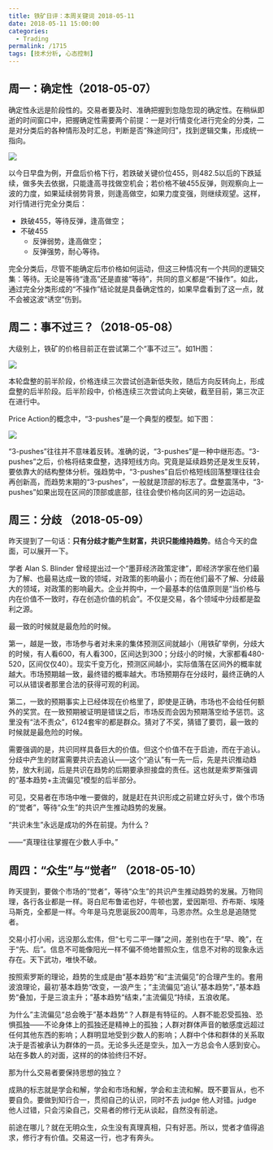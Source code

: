 ```yaml
---
title: 铁矿日评：本周关键词 2018-05-11
date: 2018-05-11 15:00:00
categories:
  - Trading
permalink: /1715
tags: [技术分析, 心态控制]
---
```

## 周一：确定性（2018-05-07）

确定性永远是阶段性的。交易者要及时、准确把握到忽隐忽现的确定性。在稍纵即逝的时间窗口中，把握确定性需要两个前提：一是对行情变化进行完全的分类，二是对分类后的各种情形及时汇总，判断是否“殊途同归”，找到逻辑交集，形成统一指向。

![](http://kangjian.net/images/2018/2018-05-07-i1809.png)

以今日早盘为例，开盘后价格下行，若跌破关键价位455，则482.5以后的下跌延续，做多失去依据，只能逢高寻找做空机会；若价格不破455反弹，则观察向上一波的力度，如果延续弱势背景，则逢高做空，如果力度变强，则继续观望。这样，对行情进行完全分类后：

- 跌破455，等待反弹，逢高做空；
- 不破455
  - 反弹弱势，逢高做空；
  - 反弹强势，耐心等待。

完全分类后，尽管不能确定后市价格如何运动，但这三种情况有一个共同的逻辑交集：等待。无论是等待“逢高”还是直接“等待”，共同的意义都是“不操作”。如此，通过完全分类形成的“不操作”结论就是具备确定性的，如果早盘看到了这一点，就不会被这波“诱空”伤到。

## 周二：事不过三？（2018-05-08）

大级别上，铁矿的价格目前正在尝试第二个“事不过三”。如1H图：

![](http://kangjian.net/images/2018/2018-05-08-i-index-1h.png)

本轮盘整的前半阶段，价格连续三次尝试创造新低失败，随后方向反转向上，形成盘整的后半阶段。后半阶段中，价格连续三次尝试向上突破，截至目前，第三次正在进行中。

Price Action的概念中，“3-pushes”是一个典型的模型。如下图：

![](http://kangjian.net/images/2018/2018-05-08-3-pushes.jpg)

“3-pushes”往往并不意味着反转。准确的说，“3-pushes”是一种中继形态。“3-pushes”之后，价格将结束盘整，选择短线方向。究竟是延续趋势还是发生反转，要依靠大的结构整体分析。强趋势中，“3-pushes”自后价格短线回落整理往往会再创新高，而趋势末期的“3-pushes”，一般就是顶部的标志了。盘整震荡中，“3-pushes”如果出现在区间的顶部或底部，往往会使价格向区间的另一边运动。

## 周三：分歧 （2018-05-09）

昨天提到了一句话：**只有分歧才能产生财富，共识只能维持趋势**。结合今天的盘面，可以展开一下。

学者 Alan S. Blinder 曾经提出过一个“墨菲经济政策定律”，即经济学家在他们最为了解、也最易达成一致的领域，对政策的影响最小；而在他们最不了解、分歧最大的领域，对政策的影响最大。企业并购中，一个最基本的估值原则是“当价格与内在价值不一致时，存在创造价值的机会”。不仅是交易，各个领域中分歧都是盈利之源。

最一致的时候就是最危险的时候。

第一，越是一致，市场参与者对未来的集体预测区间就越小（用铁矿举例，分歧大的时候，有人看600，有人看300，区间达到300；分歧小的时候，大家都看480-520，区间仅仅40）。现实千变万化，预测区间越小，实际值落在区间外的概率就越大。市场预期越一致，最终错的概率越大。市场预期存在分歧时，最终正确的人可以从错误者那里合法的获得可观的利润。

第二，一致的预期事实上已经体现在价格里了，即使是正确，市场也不会给任何额外的奖赏。在一致预期被证明是错误之后，市场反而会因为预期落空给予惩罚。这里没有“法不责众”，6124套牢的都是群众。猜对了不奖，猜错了要罚，最一致的时候就是最危险的时候。

需要强调的是，共识同样具备巨大的价值。但这个价值不在于启迪，而在于追认。分歧中产生的财富需要共识去追认——这个“追认”有一先一后，先是共识推动趋势，放大利润，后是共识在趋势的后期要承担接盘的责任。这也就是索罗斯强调的“基本趋势+主流偏见”模型的后半部分。

可见，交易者在市场中唯一要做的，就是赶在共识形成之前建立好头寸，做个市场的“觉者”，等待“众生”的共识产生推动趋势的发展。

“共识未生”永远是成功的外在前提。为什么？

——“真理往往掌握在少数人手中。”

## 周四：“众生”与“觉者” （2018-05-10）

昨天提到，要做个市场的“觉者”，等待“众生”的共识产生推动趋势的发展。万物同理，各行各业都是一样。哥白尼布鲁诺也好，牛顿也罢，爱因斯坦、乔布斯、埃隆马斯克，全都是一样。今年是马克思诞辰200周年，马恩亦然。众生总是追随觉者。

交易小打小闹，远没那么宏伟，但“七亏二平一赚”之间，差别也在于“早、晚”，在于“先、后”。信息不可能像阳光一样不偏不倚地普照众生，信息不对称的现象永远存在。天下武功，唯快不破。

按照索罗斯的理论，趋势的生成是由“基本趋势”和“主流偏见”的合理产生的。套用波浪理论，最初‘基本趋势“改变，一浪产生；”主流偏见“追认”基本趋势“，”基本趋势“叠加，于是三浪主升；”基本趋势“结束，”主流偏见“持续，五浪收尾。

为什么”主流偏见“总会晚于”基本趋势“？人群是有特征的。人群不能忍受孤独、恐惧孤独——不论身体上的孤独还是精神上的孤独；人群对群体声音的敏感度远超过任何其他东西的影响；人群明显地受到少数人的影响；人群中个体和群体的关系取决于是否被承认为群体的一员。无论多头还是空头，加入一方总会令人感到安心。站在多数人的对面，这样的的体验终归不好。

那为什么交易者要保持思想的独立？

成熟的标志就是学会和解，学会和市场和解，学会和主流和解。既不要盲从，也不要自负。要做到知行合一，贯彻自己的认识，同时不去 judge 他人对错。judge 他人过错，只会污染自己，交易者的修行无从谈起，自然没有前途。

前途在哪儿？就在无明众生，众生没有真理真相，只有好恶。所以，觉者才值得追求，修行才有价值。交易这一行，也才有奔头。